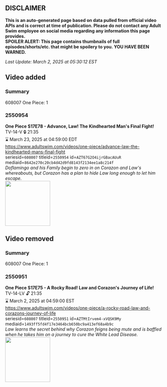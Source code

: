 ## DISCLAIMER
**This is an auto-generated page based on data pulled from official video APIs and is correct at time of publication. Please do not contact any Adult Swim employee on social media regarding any information this page provides.**  
**SPOILER ALERT: This page contains thumbnails of full episodes/shorts/etc. that might be spoilery to you. YOU HAVE BEEN WARNED.**  

_Last Update: March 2, 2025 at 05:30:12 EST_
## Video added
### Summary
608007 One Piece: 1  
### 2550954
**One Piece S17E78 - Advance, Law! The Kindhearted Man's Final Fight!**  
TV-14-V 🔒 21:35  
⌛ March 23, 2025 at 04:59:00 EDT  
https://www.adultswim.com/videos/one-piece/advance-law-the-kindhearted-mans-final-fight  
seriesid=`608007` titleid=`2550954` id=`AZT67G2O4ijrGBacAUuR` mediaid=`8642e270c20cb4d42d9fd8143f2134ee1a8c214f`  
_Doflamingo and his Family begin to zero in on Corazon and Law's whereabouts, but Corazon has a plan to hide Law long enough to let him escape._  
<a href="https://media.cdn.adultswim.com/uploads/20250212/thumbnails/2_25212119388-OP706_01.jpg"><img src="https://media.cdn.adultswim.com/uploads/20250212/thumbnails/2_25212119388-OP706_01.jpg" height="144px" /></a>
## Video removed
### Summary
608007 One Piece: 1  
### 2550951
**One Piece S17E75 - A Rocky Road! Law and Corazon's Journey of Life!**  
TV-14-LV 🔓 21:35  
⌛ March 2, 2025 at 04:59:00 EST  
https://www.adultswim.com/videos/one-piece/a-rocky-road-law-and-corazons-journey-of-life  
seriesid=`608007` titleid=`2550951` id=`AZTMtIrvem4-xVQSK9My` mediaid=`1493ff5fd4f17e3464bcb650bc9a413ef68a4b9c`  
_Law learns the secret behind why Corazon feigns being mute and is baffled when he takes him on a journey to cure the White Lead Disease._  
<a href="https://media.cdn.adultswim.com/uploads/20250212/thumbnails/2_252121058454-OP703_S17E75.jpg"><img src="https://media.cdn.adultswim.com/uploads/20250212/thumbnails/2_252121058454-OP703_S17E75.jpg" height="144px" /></a>
